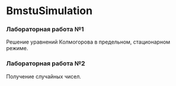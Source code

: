 # BmstuSimulation

<h3>Лабораторная работа №1</h3>
Решение уравнений Колмогорова в предельном, стационарном режиме.


<h3>Лабораторная работа №2</h3>
Получение случайных чисел.
